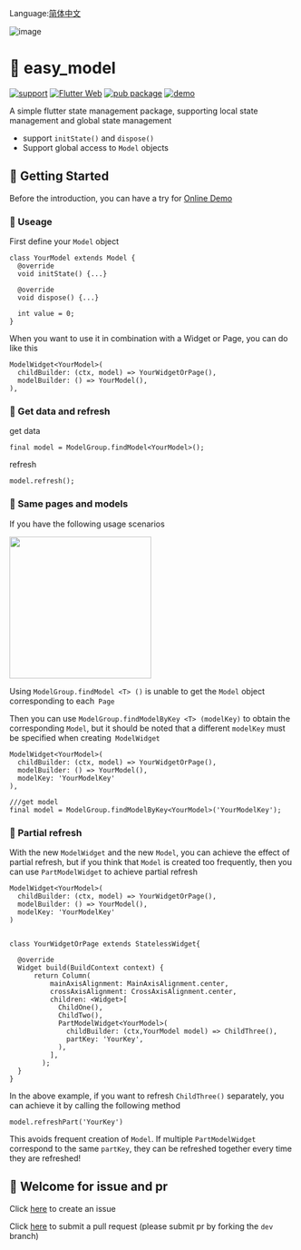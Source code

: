
Language:[简体中文](https://github.com/asjqkkkk/easy_model/blob/master/README_ZH.md)

![image](https://user-images.githubusercontent.com/30992818/82860003-f7158380-9f4a-11ea-8836-448fb5879c15.png)

# 💼 easy_model

[![support](https://img.shields.io/badge/platform-flutter%7Cdart%20vm-ff69b4.svg?style=flat-square)](https://github.com/asjqkkkk/easy_model)
[![Flutter Web](https://github.com/asjqkkkk/easy_model/workflows/Flutter%20Web/badge.svg)](https://github.com/asjqkkkk/easy_model/actions)
[![pub package](https://img.shields.io/pub/v/easy_model.svg)](https://pub.dartlang.org/packages/easy_model)
[![demo](https://img.shields.io/badge/demo-online-brightgreen)](https://oldchen.top/easy_model/#/)

A simple flutter state management package, supporting local state management and global state management

- support `initState()` and `dispose()`
- Support global access to `Model` objects

## 🚀 Getting Started

Before the introduction, you can have a try for [Online Demo](https://oldchen.top/easy_model/#/)

### 🔑 Useage

First define your `Model` object

```
class YourModel extends Model {
  @override
  void initState() {...}

  @override
  void dispose() {...}

  int value = 0;
}
```

When you want to use it in combination with a Widget or Page, you can do like this

```
ModelWidget<YourModel>(
  childBuilder: (ctx, model) => YourWidgetOrPage(),
  modelBuilder: () => YourModel(),
),
```

### 🔄 Get data and refresh

get data

```
final model = ModelGroup.findModel<YourModel>();
```

refresh

```
model.refresh();
```

### 📃 Same pages and models


If you have the following usage scenarios

<img src="https://user-images.githubusercontent.com/30992818/82787545-35eb0100-9e99-11ea-9c27-913ad2190bd2.png" width=250>

Using `ModelGroup.findModel <T> ()` is unable to get the `Model` object corresponding to each` Page`

Then you can use `ModelGroup.findModelByKey <T> (modelKey)` to obtain the corresponding `Model`, but it should be noted that a different `modelKey` must be specified when creating` ModelWidget`

```
ModelWidget<YourModel>(
  childBuilder: (ctx, model) => YourWidgetOrPage(),
  modelBuilder: () => YourModel(),
  modelKey: 'YourModelKey'
),

///get model
final model = ModelGroup.findModelByKey<YourModel>('YourModelKey');
```

### 🦋 Partial refresh

With the new `ModelWidget` and the new `Model`, you can achieve the effect of partial refresh, but if you think that `Model` is created too frequently, then you can use `PartModelWidget` to achieve partial refresh

```
ModelWidget<YourModel>(
  childBuilder: (ctx, model) => YourWidgetOrPage(),
  modelBuilder: () => YourModel(),
  modelKey: 'YourModelKey'
)


class YourWidgetOrPage extends StatelessWidget{

  @override
  Widget build(BuildContext context) {
      return Column(
          mainAxisAlignment: MainAxisAlignment.center,
          crossAxisAlignment: CrossAxisAlignment.center,
          children: <Widget>[
            ChildOne(),
            ChildTwo(),
            PartModelWidget<YourModel>(
              childBuilder: (ctx,YourModel model) => ChildThree(),
              partKey: 'YourKey',
            ),
          ],
        );
  }
}
```

In the above example, if you want to refresh `ChildThree()` separately, you can achieve it by calling the following method

```
model.refreshPart('YourKey')
```

This avoids frequent creation of `Model`. If multiple `PartModelWidget` correspond to the same `partKey`, they can be refreshed together every time they are refreshed!

## 🤗 Welcome for issue and pr

Click [here](https://github.com/asjqkkkk/easy_model/issues/new) to create an issue

Click [here](https://github.com/asjqkkkk/easy_model/compare) to submit a pull request (please submit pr by forking the `dev` branch)